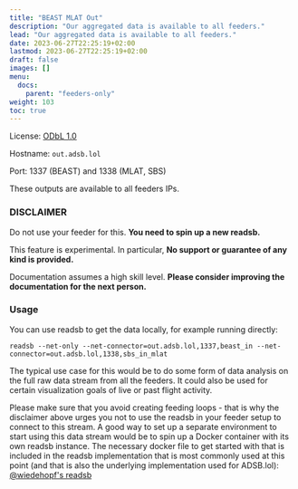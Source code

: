 ```yaml
---
title: "BEAST MLAT Out"
description: "Our aggregated data is available to all feeders."
lead: "Our aggregated data is available to all feeders."
date: 2023-06-27T22:25:19+02:00
lastmod: 2023-06-27T22:25:19+02:00
draft: false
images: []
menu:
  docs:
    parent: "feeders-only"
weight: 103
toc: true
---
```


License: [ODbL 1.0](https://opendatacommons.org/licenses/odbl/1.0/)


Hostname: `out.adsb.lol`

Port: 1337 (BEAST) and 1338 (MLAT, SBS)

These outputs are available to all feeders IPs.

### DISCLAIMER

Do not use your feeder for this. **You need to spin up a new readsb.**

This feature is experimental. In particular, **No support or guarantee of any kind is provided.**

Documentation assumes a high skill level. **Please consider improving the documentation for the next person.**

### Usage

You can use readsb to get the data locally, for example running directly:
```
readsb --net-only --net-connector=out.adsb.lol,1337,beast_in --net-connector=out.adsb.lol,1338,sbs_in_mlat
```

The typical use case for this would be to do some form of data analysis on the full raw data stream from all the feeders. It could also be used for certain visualization goals of live or past flight activity.

Please make sure that you avoid creating feeding loops - that is why the disclaimer above urges you not to use the readsb in your feeder setup to connect to this stream. A good way to set up a separate environment to start using this data stream would be to spin up a Docker container with its own readsb instance. The necessary docker file to get started with that is included in the readsb implementation that is most commonly used at this point (and that is also the underlying implementation used for ADSB.lol): [@wiedehopf's readsb](https://github.com/wiedehopf/readsb)

